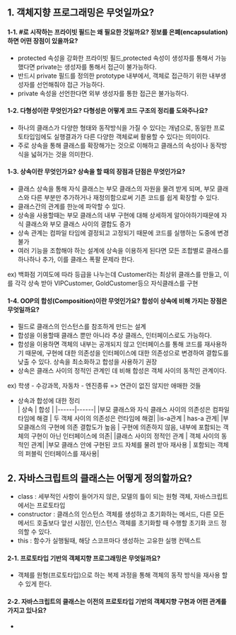 ## 1. 객체지향 프로그래밍은 무엇일까요?
 #### 1-1. #로 시작하는 프라이빗 필드는 왜 필요한 것일까요? 정보를 은폐(encapsulation)하면 어떤 장점이 있을까요?  
- protected 속성을 강화한 프라이빗 필드,protected 속성이 생성자를 통해서 가능했다면 private는 생성자를 통해서 접근이 불가능하다.
- 반드시 private 필드를 정의한 prototype 내부에서, 객체로 접근하기 위한 내부생성자를 선언해줘야 접근 가능하다.
- private 속성을 선언한다면 외부 생성자를 통한 접근은 불가능하다.
  
 #### 1-2. 다형성이란 무엇인가요? 다형성은 어떻게 코드 구조의 정리를 도와주나요?  
- 하나의 클래스가 다양한 형태와 동작방식을 가질 수 있다는 개념으로, 동일한 프로토타입임에도 실행결과가 다른 다양한 객체로써 활용할 수 있다는 의미이다.
- 주로 상속을 통해 클래스를 확장해가는 것으로 이해하고 클래스의 속성이나 동작방식을 넓혀가는 것을 의미한다.
  
 #### 1-3. 상속이란 무엇인가요? 상속을 할 때의 장점과 단점은 무엇인가요?  
- 클래스 상속을 통해 자식 클래스는 부모 클래스의 자원을 물려 받게 되며, 부모 클래스와 다른 부분만 추가하거나 재정의함으로써 기존 코드를 쉽게 확장할 수 있다.
- 클래스간의 관계를 한눈에 파악할 수 있다.
- 상속을 사용할때는 부모 클래스의 내부 구현에 대해 상세하게 알아야하기때문에 자식 클래스와 부모 클래스 사이의 결합도 증가
- 상속 관계는 컴파일 타임에 결정되고 고정되기 때문에 코드를 실행하는 도중에 변경 불가
- 여러 기능을 조합해야 하는 설계에 상속을 이용하게 된다면 모든 조합별로 클래스를 하나하나 추가, 이를 클래스 폭팔 문제라 한다.
  
ex) 백화점 기여도에 따라 등급을 나누는데 Customer라는 최상위 클래스를 만들고, 이를 각각 상속 받아 VIPCustomer, GoldCustomer등으 자식클래스를 구현
  
 #### 1-4. OOP의 합성(Composition)이란 무엇인가요? 합성이 상속에 비해 가지는 장점은 무엇일까요?  
- 필드로 클래스의 인스턴스를 참조하게 만드는 설계
- 합성을 이용할때 클래스 뿐만 아니라 추상 클래스, 인터페이스로도 가능하다.
- 합성을 이용하면 객체의 내부는 공개되지 않고 인터페이스를 통해 코드를 재사용하기 때문에, 구현에 대한 의존성을 인터페이스에 대한 의존성으로 변경하여 결합도를 낮출 수 있다. 상속을 최소화하고 합성을 사용하기 권장
- 상속은 클래스 사이의 정적인 관계인 데 비해 합성은 객체 사이의 동적인 관계이다.
  
ex) 학생 - 수강과목, 자동차 - 엔진종류 => 연관이 없진 않지만 애매한 것들
- 상속과 합성에 대한 정리  
| 상속 | 합성 |
|------|------|
|부모 클래스와 자식 클래스 사이의 의존성은 컴파일 타임에 해결 | 두 객체 사이의 의존성은 런타임에 해결|
|is-a관계 | has-a 관계|
|부모클래스의 구현에 의존 결합도가 높음 | 구현에 의존하지 않음, 내부에 포함되는 객체의 구현이 아닌 인터페이스에 의존|
|클래스 사이의 정적인 관계 | 객체 사이의 동적인 관계|
|부모 클래스 안에 구현된 코드 자체를 물려 받아 재사용 | 포함되는 객체의 퍼블릭 인터페이스를 재사용|
  
## 2. 자바스크립트의 클래스는 어떻게 정의할까요?  
- class : 세부적인 사항이 들어가지 않은, 모델의 틀이 되는 원형 객체, 자바스크립트에서는 프로토타입
- constructor : 클래스의 인스턴스 객체를 생성하고 초기화하는 메서드, 다른 모든 메서드 호출보다 앞선 시점인, 인스턴스 객체를 초기화할 때 수행할 초기화 코드 정의할 수 있다.
- this : 함수가 실행될때, 해당 스코프마다 생성하는 고유한 실행 컨텍스트
  
 #### 2-1. 프로토타입 기반의 객체지향 프로그래밍은 무엇일까요?  
- 객체를 원형(프로토타입)으로 하는 복제 과정을 통해 객체의 동작 방식을 재사용 할 수 있게 한다.
  
 #### 2-2. 자바스크립트의 클래스는 이전의 프로토타입 기반의 객체지향 구현과 어떤 관계를 가지고 있나요?  
- 
